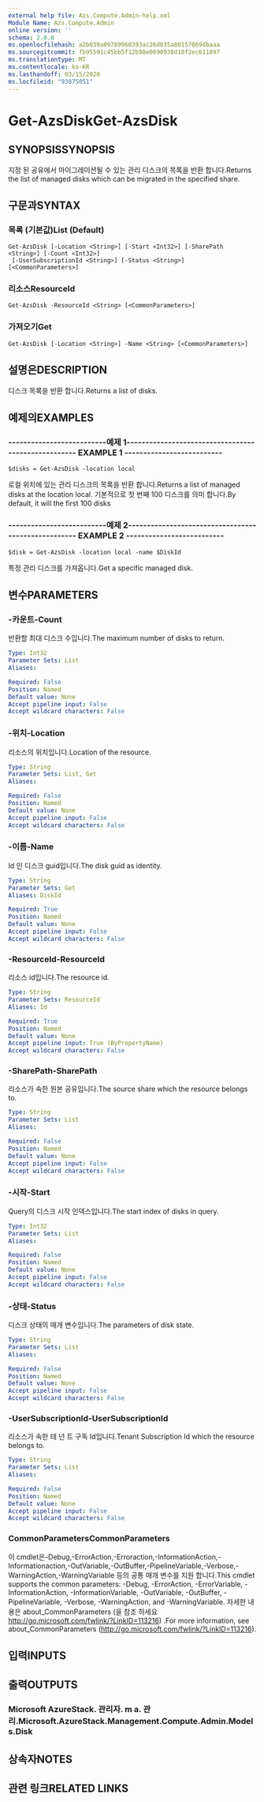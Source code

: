 ```yaml
---
external help file: Azs.Compute.Admin-help.xml
Module Name: Azs.Compute.Admin
online version: ''
schema: 2.0.0
ms.openlocfilehash: a2b639a09789960393ac26d035a80157069dbaaa
ms.sourcegitcommit: fb95591c45bb5f12b98e0690938d18f2ec611897
ms.translationtype: MT
ms.contentlocale: ko-KR
ms.lasthandoff: 03/15/2020
ms.locfileid: "93875051"
---
```

# <span data-ttu-id="0336e-101">Get-AzsDisk</span><span class="sxs-lookup"><span data-stu-id="0336e-101">Get-AzsDisk</span></span>

## <span data-ttu-id="0336e-102">SYNOPSIS</span><span class="sxs-lookup"><span data-stu-id="0336e-102">SYNOPSIS</span></span>
<span data-ttu-id="0336e-103">지정 된 공유에서 마이그레이션될 수 있는 관리 디스크의 목록을 반환 합니다.</span><span class="sxs-lookup"><span data-stu-id="0336e-103">Returns the list of managed disks which can be migrated in the specified share.</span></span>

## <span data-ttu-id="0336e-104">구문과</span><span class="sxs-lookup"><span data-stu-id="0336e-104">SYNTAX</span></span>

### <span data-ttu-id="0336e-105">목록 (기본값)</span><span class="sxs-lookup"><span data-stu-id="0336e-105">List (Default)</span></span>
```
Get-AzsDisk [-Location <String>] [-Start <Int32>] [-SharePath <String>] [-Count <Int32>]
 [-UserSubscriptionId <String>] [-Status <String>] [<CommonParameters>]
```

### <span data-ttu-id="0336e-106">리소스</span><span class="sxs-lookup"><span data-stu-id="0336e-106">ResourceId</span></span>
```
Get-AzsDisk -ResourceId <String> [<CommonParameters>]
```

### <span data-ttu-id="0336e-107">가져오기</span><span class="sxs-lookup"><span data-stu-id="0336e-107">Get</span></span>
```
Get-AzsDisk [-Location <String>] -Name <String> [<CommonParameters>]
```

## <span data-ttu-id="0336e-108">설명은</span><span class="sxs-lookup"><span data-stu-id="0336e-108">DESCRIPTION</span></span>
<span data-ttu-id="0336e-109">디스크 목록을 반환 합니다.</span><span class="sxs-lookup"><span data-stu-id="0336e-109">Returns a list of disks.</span></span>

## <span data-ttu-id="0336e-110">예제의</span><span class="sxs-lookup"><span data-stu-id="0336e-110">EXAMPLES</span></span>

### <span data-ttu-id="0336e-111">--------------------------예제 1--------------------------</span><span class="sxs-lookup"><span data-stu-id="0336e-111">-------------------------- EXAMPLE 1 --------------------------</span></span>
```
$disks = Get-AzsDisk -location local
```

<span data-ttu-id="0336e-112">로컬 위치에 있는 관리 디스크의 목록을 반환 합니다.</span><span class="sxs-lookup"><span data-stu-id="0336e-112">Returns a list of managed disks at the location local.</span></span>
<span data-ttu-id="0336e-113">기본적으로 첫 번째 100 디스크를 의미 합니다.</span><span class="sxs-lookup"><span data-stu-id="0336e-113">By default, it will the first 100 disks</span></span>

### <span data-ttu-id="0336e-114">--------------------------예제 2--------------------------</span><span class="sxs-lookup"><span data-stu-id="0336e-114">-------------------------- EXAMPLE 2 --------------------------</span></span>
```
$disk = Get-AzsDisk -location local -name $DiskId
```

<span data-ttu-id="0336e-115">특정 관리 디스크를 가져옵니다.</span><span class="sxs-lookup"><span data-stu-id="0336e-115">Get a specific managed disk.</span></span>

## <span data-ttu-id="0336e-116">변수</span><span class="sxs-lookup"><span data-stu-id="0336e-116">PARAMETERS</span></span>

### <span data-ttu-id="0336e-117">-카운트</span><span class="sxs-lookup"><span data-stu-id="0336e-117">-Count</span></span>
<span data-ttu-id="0336e-118">반환할 최대 디스크 수입니다.</span><span class="sxs-lookup"><span data-stu-id="0336e-118">The maximum number of disks to return.</span></span>

```yaml
Type: Int32
Parameter Sets: List
Aliases: 

Required: False
Position: Named
Default value: None
Accept pipeline input: False
Accept wildcard characters: False
```

### <span data-ttu-id="0336e-119">-위치</span><span class="sxs-lookup"><span data-stu-id="0336e-119">-Location</span></span>
<span data-ttu-id="0336e-120">리소스의 위치입니다.</span><span class="sxs-lookup"><span data-stu-id="0336e-120">Location of the resource.</span></span>

```yaml
Type: String
Parameter Sets: List, Get
Aliases: 

Required: False
Position: Named
Default value: None
Accept pipeline input: False
Accept wildcard characters: False
```

### <span data-ttu-id="0336e-121">-이름</span><span class="sxs-lookup"><span data-stu-id="0336e-121">-Name</span></span>
<span data-ttu-id="0336e-122">Id 인 디스크 guid입니다.</span><span class="sxs-lookup"><span data-stu-id="0336e-122">The disk guid as identity.</span></span>

```yaml
Type: String
Parameter Sets: Get
Aliases: DiskId

Required: True
Position: Named
Default value: None
Accept pipeline input: False
Accept wildcard characters: False
```

### <span data-ttu-id="0336e-123">-ResourceId</span><span class="sxs-lookup"><span data-stu-id="0336e-123">-ResourceId</span></span>
<span data-ttu-id="0336e-124">리소스 id입니다.</span><span class="sxs-lookup"><span data-stu-id="0336e-124">The resource id.</span></span>

```yaml
Type: String
Parameter Sets: ResourceId
Aliases: Id

Required: True
Position: Named
Default value: None
Accept pipeline input: True (ByPropertyName)
Accept wildcard characters: False
```

### <span data-ttu-id="0336e-125">-SharePath</span><span class="sxs-lookup"><span data-stu-id="0336e-125">-SharePath</span></span>
<span data-ttu-id="0336e-126">리소스가 속한 원본 공유입니다.</span><span class="sxs-lookup"><span data-stu-id="0336e-126">The source share which the resource belongs to.</span></span>

```yaml
Type: String
Parameter Sets: List
Aliases: 

Required: False
Position: Named
Default value: None
Accept pipeline input: False
Accept wildcard characters: False
```

### <span data-ttu-id="0336e-127">-시작</span><span class="sxs-lookup"><span data-stu-id="0336e-127">-Start</span></span>
<span data-ttu-id="0336e-128">Query의 디스크 시작 인덱스입니다.</span><span class="sxs-lookup"><span data-stu-id="0336e-128">The start index of disks in query.</span></span>

```yaml
Type: Int32
Parameter Sets: List
Aliases: 

Required: False
Position: Named
Default value: None
Accept pipeline input: False
Accept wildcard characters: False
```

### <span data-ttu-id="0336e-129">-상태</span><span class="sxs-lookup"><span data-stu-id="0336e-129">-Status</span></span>
<span data-ttu-id="0336e-130">디스크 상태의 매개 변수입니다.</span><span class="sxs-lookup"><span data-stu-id="0336e-130">The parameters of disk state.</span></span>

```yaml
Type: String
Parameter Sets: List
Aliases: 

Required: False
Position: Named
Default value: None
Accept pipeline input: False
Accept wildcard characters: False
```

### <span data-ttu-id="0336e-131">-UserSubscriptionId</span><span class="sxs-lookup"><span data-stu-id="0336e-131">-UserSubscriptionId</span></span>
<span data-ttu-id="0336e-132">리소스가 속한 테 넌 트 구독 Id입니다.</span><span class="sxs-lookup"><span data-stu-id="0336e-132">Tenant Subscription Id which the resource belongs to.</span></span>

```yaml
Type: String
Parameter Sets: List
Aliases: 

Required: False
Position: Named
Default value: None
Accept pipeline input: False
Accept wildcard characters: False
```

### <span data-ttu-id="0336e-133">CommonParameters</span><span class="sxs-lookup"><span data-stu-id="0336e-133">CommonParameters</span></span>
<span data-ttu-id="0336e-134">이 cmdlet은-Debug,-ErrorAction,-Erroraction,-InformationAction,-Informationaction,-OutVariable,-OutBuffer,-PipelineVariable,-Verbose,-WarningAction,-WarningVariable 등의 공통 매개 변수를 지원 합니다.</span><span class="sxs-lookup"><span data-stu-id="0336e-134">This cmdlet supports the common parameters: -Debug, -ErrorAction, -ErrorVariable, -InformationAction, -InformationVariable, -OutVariable, -OutBuffer, -PipelineVariable, -Verbose, -WarningAction, and -WarningVariable.</span></span> <span data-ttu-id="0336e-135">자세한 내용은 about_CommonParameters (을 참조 하세요 http://go.microsoft.com/fwlink/?LinkID=113216) .</span><span class="sxs-lookup"><span data-stu-id="0336e-135">For more information, see about_CommonParameters (http://go.microsoft.com/fwlink/?LinkID=113216).</span></span>

## <span data-ttu-id="0336e-136">입력</span><span class="sxs-lookup"><span data-stu-id="0336e-136">INPUTS</span></span>

## <span data-ttu-id="0336e-137">출력</span><span class="sxs-lookup"><span data-stu-id="0336e-137">OUTPUTS</span></span>

### <span data-ttu-id="0336e-138">Microsoft AzureStack. 관리자. m a. 관리.</span><span class="sxs-lookup"><span data-stu-id="0336e-138">Microsoft.AzureStack.Management.Compute.Admin.Models.Disk</span></span>

## <span data-ttu-id="0336e-139">상속자</span><span class="sxs-lookup"><span data-stu-id="0336e-139">NOTES</span></span>

## <span data-ttu-id="0336e-140">관련 링크</span><span class="sxs-lookup"><span data-stu-id="0336e-140">RELATED LINKS</span></span>


